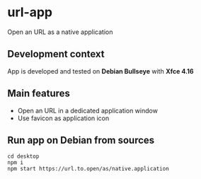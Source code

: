 # url-app

Open an URL as a native application

## Development context

App is developed and tested on **Debian Bullseye** with **Xfce 4.16**

## Main features

* Open an URL in a dedicated application window
* Use favicon as application icon

## Run app on Debian from sources

```
cd desktop
npm i
npm start https://url.to.open/as/native.application
```
